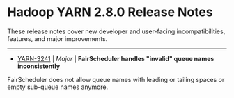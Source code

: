 # Hadoop YARN 2.8.0 Release Notes

These release notes cover new developer and user-facing incompatibilities, features, and major improvements.


---

* [YARN-3241](https://issues.apache.org/jira/browse/YARN-3241) | *Major* | **FairScheduler handles "invalid" queue names inconsistently**

FairScheduler does not allow queue names with leading or tailing spaces or empty sub-queue names anymore.



